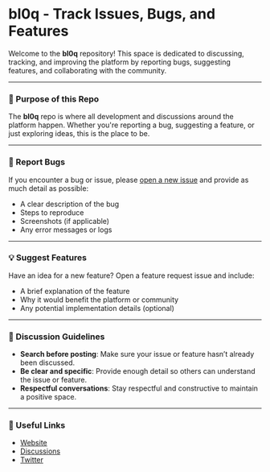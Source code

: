 # bl0q - Track Issues, Bugs, and Features

Welcome to the **bl0q** repository! This space is dedicated to discussing, tracking, and improving the platform by reporting bugs, suggesting features, and collaborating with the community.

---

### 🚀 Purpose of this Repo
The **bl0q** repo is where all development and discussions around the platform happen. Whether you're reporting a bug, suggesting a feature, or just exploring ideas, this is the place to be.

---

### 🐞 Report Bugs
If you encounter a bug or issue, please [open a new issue](https://github.com/bl0q-org/bl0q/issues/new) and provide as much detail as possible:
- A clear description of the bug
- Steps to reproduce
- Screenshots (if applicable)
- Any error messages or logs

---

### 💡 Suggest Features
Have an idea for a new feature? Open a feature request issue and include:
- A brief explanation of the feature
- Why it would benefit the platform or community
- Any potential implementation details (optional)

---

### 📍 Discussion Guidelines
- **Search before posting**: Make sure your issue or feature hasn’t already been discussed.
- **Be clear and specific**: Provide enough detail so others can understand the issue or feature.
- **Respectful conversations**: Stay respectful and constructive to maintain a positive space.

---

### 🔗 Useful Links
- [Website](https://bl0q.app)
- [Discussions](https://github.com/bl0q-org/bl0q/discussions)
- [Twitter](https://twitter.com/bl0q_app)
